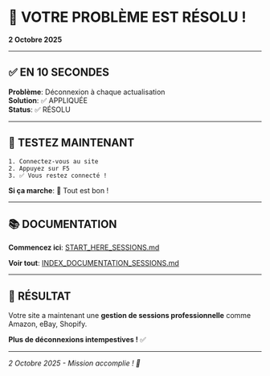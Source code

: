 # 🎯 VOTRE PROBLÈME EST RÉSOLU !

**2 Octobre 2025**

---

## ✅ EN 10 SECONDES

**Problème**: Déconnexion à chaque actualisation  
**Solution**: ✅ APPLIQUÉE  
**Status**: ✅ RÉSOLU  

---

## 🧪 TESTEZ MAINTENANT

```
1. Connectez-vous au site
2. Appuyez sur F5
3. ✅ Vous restez connecté !
```

**Si ça marche**: 🎉 Tout est bon !

---

## 📚 DOCUMENTATION

**Commencez ici**: [START_HERE_SESSIONS.md](./START_HERE_SESSIONS.md)

**Voir tout**: [INDEX_DOCUMENTATION_SESSIONS.md](./INDEX_DOCUMENTATION_SESSIONS.md)

---

## 🎉 RÉSULTAT

Votre site a maintenant une **gestion de sessions professionnelle** comme Amazon, eBay, Shopify.

**Plus de déconnexions intempestives !** ✅

---

*2 Octobre 2025 - Mission accomplie ! 🎊*
